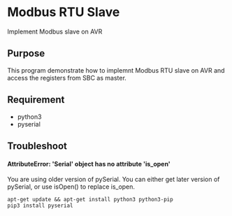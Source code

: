 Modbus RTU Slave
=
Implement Modbus slave on AVR

## Purpose
This program demonstrate how to implemnt Modbus RTU slave on AVR and access the registers from SBC as master.

## Requirement
- python3
- pyserial
  
## Troubleshoot

#### AttributeError: 'Serial' object has no attribute 'is_open'
You are using older version of pySerial. You can either get later version of pySerial, or use isOpen() to replace is_open.

    apt-get update && apt-get install python3 python3-pip
    pip3 install pyserial